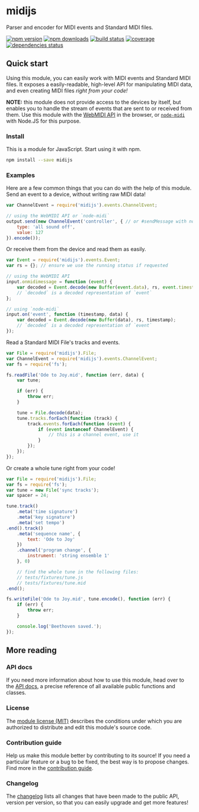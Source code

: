 # midijs

Parser and encoder for MIDI events and Standard MIDI files.

[![npm version](https://img.shields.io/npm/v/midijs.svg?style=flat-square)](https://www.npmjs.com/package/midijs)
[![npm downloads](https://img.shields.io/npm/dm/midijs.svg?style=flat-square)](https://www.npmjs.com/package/midijs)
[![build status](https://img.shields.io/travis/MattouFP/midijs.svg?style=flat-square)](https://travis-ci.org/MattouFP/midijs)
[![coverage](https://img.shields.io/coveralls/MattouFP/midijs.svg?style=flat-square)](https://coveralls.io/github/MattouFP/midijs)
[![dependencies status](http://img.shields.io/david/mattoufp/midijs.svg?style=flat-square)](https://david-dm.org/MattouFP/midijs)

## Quick start

Using this module, you can easily work with
MIDI events and Standard MIDI files. It exposes
a easily-readable, high-level API for manipulating
MIDI data, and even creating MIDI files
_right from your code!_

**NOTE:** this module does not provide access to the devices by itself,
but enables you to handle the stream of events that are sent
to or received from them. Use this module with the
[WebMIDI API](http://www.w3.org/TR/webmidi/) in the browser,
or [`node-midi`](http://npmjs.com/package/midi) with Node.JS for this purpose.

### Install

This is a module for JavaScript. Start using it with npm.

```sh
npm install --save midijs
```

### Examples

Here are a few common things that you can do with the help of this module.  
Send an event to a device, without writing raw MIDI data!

```js
var ChannelEvent = require('midijs').events.ChannelEvent;

// using the WebMIDI API or `node-midi`
output.send(new ChannelEvent('controller', { // or #sendMessage with node
    type: 'all sound off',
    value: 127
}).encode());
```

Or receive them from the device and read them as easily.

```js
var Event = require('midijs').events.Event;
var rs = {}; // ensure we use the running status if requested

// using the WebMIDI API
input.onmidimessage = function (event) {
    var decoded = Event.decode(new Buffer(event.data), rs, event.timestamp);
    // `decoded` is a decoded representation of `event`
};

// using `node-midi`
input.on('event', function (timestamp, data) {
    var decoded = Event.decode(new Buffer(data), rs, timestamp);
    // `decoded` is a decoded representation of `event`
});
```

Read a Standard MIDI File's tracks and events.

```js
var File = require('midijs').File;
var ChannelEvent = require('midijs').events.ChannelEvent;
var fs = require('fs');

fs.readFile('Ode to Joy.mid', function (err, data) {
    var tune;

    if (err) {
        throw err;
    }

    tune = File.decode(data);
    tune.tracks.forEach(function (track) {
        track.events.forEach(function (event) {
            if (event instanceof ChannelEvent) {
                // this is a channel event, use it
            }
        });
    });
});
```

Or create a whole tune right from your code!

```js
var File = require('midijs').File;
var fs = require('fs');
var tune = new File('sync tracks');
var spacer = 24;

tune.track()
    .meta('time signature')
    .meta('key signature')
    .meta('set tempo')
.end().track()
    .meta('sequence name', {
        text: 'Ode to Joy'
    })
    .channel('program change', {
        instrument: 'string ensemble 1'
    }, 0)

    // find the whole tune in the following files:
    // tests/fixtures/tune.js
    // tests/fixtures/tune.mid
.end();

fs.writeFile('Ode to Joy.mid', tune.encode(), function (err) {
    if (err) {
        throw err;
    }

    console.log('Beethoven saved.');
});
```

## More reading

### API docs

If you need more information about how to
use this module, head over to the
[API docs](http://matteodelabre.me/midijs),
a precise reference of all available
public functions and classes.

### License

The [module license (MIT)](LICENSE.md) describes
the conditions under which you are authorized
to distribute and edit this module's source code.

### Contribution guide

Help us make this module better by contributing
to its source! If you need a particular feature
or a bug to be fixed, the best way is to
propose changes. Find more in the
[contribution guide](CONTRIBUTING.md).

### Changelog

The [changelog](CHANGELOG.md) lists all changes
that have been made to the public API, version per
version, so that you can easily upgrade and get
more features!
